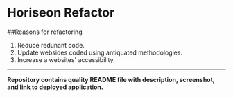# Horiseon Refactor
##Reasons for refactoring
1. Reduce redunant code.
2. Update websides coded using antiquated methodologies.
3. Increase a websites' accessibility.
---

	
**Repository contains quality README file with description, screenshot, and link to deployed application.**